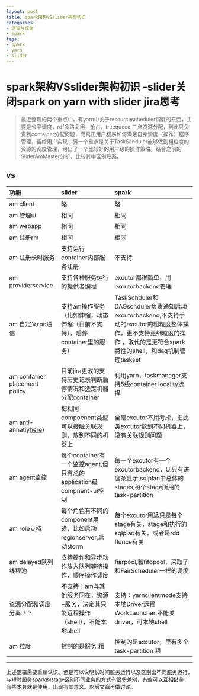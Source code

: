 ```yaml
---
layout: post
title: spark架构VSslider架构初识
categories:
- 逻辑与现象
- spark
tags:
- spark
- yarn
- slider
---
```


spark架构VSslider架构初识 -slider关闭spark on yarn with slider jira思考
============


> 
> 最近整理的两个重点中，有yarn中关于resourcescheduler调度的东西，主要是公平调度，rdf多路复用，抢占，treequece,三点资源分配，到此只负责到container分配问题，而真正用户程序如何满足自身调度（操作）程序管理，留给用户实现；另一个重点是关于TaskSchduler能够做到粗粒度的资源的调度管理，给出了一个比较好的用户级的操作策略。结合之前的SliderAmMaster分析，比较其中区别联系。

vs
---------------------


| 功能        | slider           | spark  |
| :------------- |:-------------| :-----|
| am client      | 略 | 略 |
| am  管理ui     | 相同      |   相同 |
| am webapp | 相同     |  相同 |
| am 注册rm | 相同     |  相同 |
| am 注册长时服务 | 支持运行container内部服务注册     |  不支持 |
| am providerservice | 支持各种服务运行的提供者编程     | excutor都很简单，用excutorbackend管理 |
| am 自定义rpc通信 | 支持am操作服务（比如伸缩，动态伸缩（目前不支持），启停container里的服务）     |  TaskSchduler和DAGschduler负责通知启动excutorbackend,不支持手动的excutor的粗粒度整体操作，更不支持更细粒度的操作 ，取代的是更符合spark特性的shell，和dag机制管理taskset|
| am container placement policy | 目前jira更改的支持历史记录判断启停情况和选定机器分配container     |  利用yarn，taskmanager支持5级container locality选择|
| am anti-annatiy[here](http://jayfans3.github.io/2015/03/sliderJiraContainerPlacement/)) | 把相同compoenent类型可以接触关联规则，放到不同的机器上   |  全是excutor不用考虑，把此类excutor放到不同机器上，没有关联规则问题 |
| am agent监控 | 每个container有一个监控agent,但只有总的application级compnent-ui控制|  每一个excutor有一个excutorbackend，Ui只有进度条显示,sqlplan中总体的stages,每个stage所用的task-partition |
| am role支持 | 每个角色有不同的component用途，比如启动regionserver,启动storm  | 每个excutor用途只是每个stage有关，stage和执行的sqlplan有关，或者是rdd flunce有关 |
| am delayed队列线程池 | 支持操作和异步动作放入队列等待操作，顺序操作调度     |  fiarpool,和fifopool，采取了和FairScheduler一样的调度 |
| 资源分配和调度分离？？|  不支持：am与其他服务同在，资源+服务，决定其只能远程操作（shell），不能本地shell|  支持：yarnclientmode支持本地Driver远程WorkLauncher,不能关driver，可本地shell|
| am 粒度 | 控制的是服务 粗   |  控制的是excutor，里有多个task-partition 粗|




--------------


>  
 上述逻辑需要重新认识。但是可以说明长时间服务运行以及区别出不同服务运行，与短时服务spark的stage区别不同业务的方式有很多差别，有些可以互相借鉴，有些本身就是使用，出现有其意义。以后文章再做讨论。
